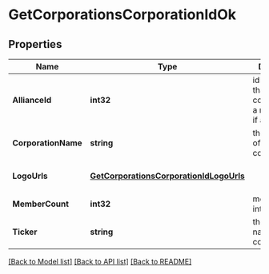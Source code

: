 # GetCorporationsCorporationIdOk

## Properties
Name | Type | Description | Notes
------------ | ------------- | ------------- | -------------
**AllianceId** | **int32** | id of alliance that corporation is a member of, if any | [optional] [default to null]
**CorporationName** | **string** | the full name of the corporation | [default to null]
**LogoUrls** | [**GetCorporationsCorporationIdLogoUrls**](get_corporations_corporation_id_logo_urls.md) |  | [optional] [default to null]
**MemberCount** | **int32** | member_count integer | [default to null]
**Ticker** | **string** | the short name of the corporation | [default to null]

[[Back to Model list]](../README.md#documentation-for-models) [[Back to API list]](../README.md#documentation-for-api-endpoints) [[Back to README]](../README.md)


